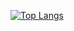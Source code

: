 [![Top Langs](https://github-readme-stats.vercel.app/api/top-langs/?username=tkyung05&layout=compact)](https://github.com/tkyung05/github-readme-stats)

